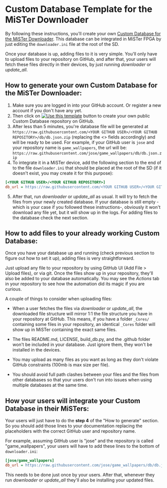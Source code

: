 # Custom Database Template for the MiSTer Downloader

By following these instructions, you'll create your own [Custom Database for the MiSTer Downloader](https://github.com/MiSTer-devel/Downloader_MiSTer/blob/main/docs/custom-databases.md). This database can be integrated in MiSTer FPGA by just editing the `downloader.ini` file at the root of the SD.

Once your database is up, adding files to it is very simple. You'll only have to upload files to your repository on GitHub, and after that, your users will fetch these files directly in their devices, by just running *downloader* or *update_all*.

## How to generate your own Custom Database for the MiSTer Downloader:
1. Make sure you are logged in into your GitHub account. Or register a new account if you don't have any yet.
2. Then click on
    <a style="margin-top:100px;" href="https://github.com/theypsilon/DB-Template_MiSTer/generate">
        <img src="https://img.shields.io/badge/Use_this_template-2ea44f" 
            alt="Use this template"
            title="Create repository from this template"></a>
button to create your own public Custom Database repository on GitHub.
3. After less than 5 minutes, you're database file will be generated at `https://raw.githubusercontent.com/<YOUR GITHUB USER>/<YOUR GITHUB REPOSITORY>/db/db.json.zip` (replacing the <> fields accordingly) and will be ready to be used. For example, if your GitHub user is `jose` and your repository name is `game_wallpapers`, the url will be: `https://raw.githubusercontent.com/jose/game_wallpapers/db/db.json.zip`
4. To integrate it in a MiSTer device, add the following section to the end of to the file `downloader.ini` that should be placed at the root of the SD (if it doesn't exist, you may create it for this purpose):
```ini
[<YOUR GITHUB USER>/<YOUR GITHUB REPOSITORY>]
db_url = https://raw.githubusercontent.com/<YOUR GITHUB USER>/<YOUR GITHUB REPOSITORY>/db/db.json.zip
```
5. After that, run *downloader* or *update_all* as usual. It will try to fetch the files from your newly created database. If your database is still empty -which is your case if you followed these instructions-, obviously it won't download any file yet, but it will show up in the logs. For adding files to the database check the next section.

## How to add files to your already working Custom Database:

Once you have your database up and running (check previous section to figure out how to set it up), adding files is very straightforward.

Just upload any file to your repository by using GitHub UI (Add File > Upload files), or via git. Once the files show up in your repository, they'll also be added to your database automatically. You may see the *Actions* tab in your repository to see how the automation did its magic if you are curious.

A couple of things to consider when uploading files:

- When a user fetches the files via *downloader* or *update_all*, the downloaded file structure will mirror 1:1 the file structure you have in your repository at GitHub. This means, if you have a folder `_Cores/` containing some files in your repository, an identical `_Cores` folder will show up in MiSTer containing the exact same files.

- The files README.md, LICENSE, build_db.py, and the .github folder won't be included in your database. Just ignore them, they won't be installed in the devices.

- You may upload as many files as you want as long as they don't violate GitHub constraints (100mb is max size per file).

- You should avoid full path clashes between your files and the files from other databases so that your users don't run into issues when using multiple databases at the same time.

## How your users will integrate your Custom Database in their MiSTers:

Your users will just have to do the **step 4** of the "How to generate" section. So you should add those lines to your documentation replacing the placeholders with the correct GitHub user and repository name.

For example, assuming GitHub user is "jose" and the repository is called "game_wallpapers", your users will have to add these lines to the bottom of `downloader.ini`:

```ini
[jose/game_wallpapers]
db_url = https://raw.githubusercontent.com/jose/game_wallpapers/db/db.json.zip
```

This needs to be done just once by your users. After that, whenever they run *downloader* or *update_all* they'll also be installing your updated files.
